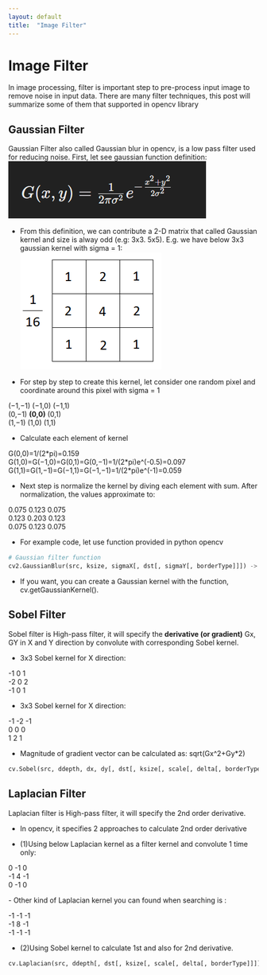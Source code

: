 ```yaml
---
layout: default
title:  "Image Filter"
---
```


# Image Filter
In image processing, filter is important step to pre-process input image to remove noise in input data. There are many filter techniques, this post will summarize some of them that supported in opencv library

## Gaussian Filter
Gaussian Filter also called Gaussian blur in opencv,  is a low pass filter used for reducing noise. First, let see  gaussian function definition:<br />
![Gaussian Filter formula](https://github.com/lexma1412/lexma1412.github.io/blob/main/assets/ImageFilter/Gaussian_formula.png?raw=true)


- From this definition, we can contribute a 2-D matrix that called Gaussian kernel and size is alway odd (e.g: 3x3. 5x5). E.g. we have below 3x3 gaussian kernel with sigma = 1:<br />
![Gaussian Filter formula](https://github.com/lexma1412/lexma1412.github.io/blob/main/assets/ImageFilter/3x3GaussianKernel.png?raw=true)

- For step by step to create this kernel, let consider one random pixel and coordinate around this pixel with sigma = 1 
<p> (−1,−1) (−1,0) (−1,1)<br />
(0,−1) <strong>(0,0)</strong> (0,1) <br />
(1,−1) (1,0) (1,1)</p>

- Calculate each element of kernel
<p>G(0,0)=1/(2*pi)=0.159<br />
G(1,0)=G(−1,0)=G(0,1)=G(0,−1)=1/(2*pi)e^(-0.5)=0.097<br />
G(1,1)=G(1,−1)=G(−1,1)=G(−1,−1)=1/(2*pi)e^(-1)=0.059</p>

- Next step is normalize the kernel by diving each element with sum. After normalization, the values approximate to:
<p>0.075 0.123 0.075<br />
0.123 0.203 0.123<br />
0.075 0.123 0.075</p>

- For example code, let use function provided in python opencv
```python
# Gaussian filter function
cv2.GaussianBlur(src, ksize, sigmaX[, dst[, sigmaY[, borderType]]]) ->	dst
```
- If you want, you can create a Gaussian kernel with the function, cv.getGaussianKernel().

## Sobel Filter
Sobel filter is  High-pass filter, it will specify the **derivative (or gradient)**  Gx, GY in X and Y direction by convolute with corresponding Sobel kernel.
- 3x3 Sobel kernel for X direction:<br />
<p>-1 0 1<br />
-2 0 2<br />
-1 0 1</p>

- 3x3 Sobel kernel for X direction:<br />
<p>-1 -2 -1<br />
0 0 0<br />
1 2 1</p>

- Magnitude of gradient vector can be calculated as: sqrt(Gx^2+Gy*2)

```python
cv.Sobel(src, ddepth, dx, dy[, dst[, ksize[, scale[, delta[, borderType]]]]]) ->dst
```


## Laplacian Filter
Laplacian filter is  High-pass filter, it will specify the 2nd order derivative.

- In opencv, it specifies 2 approaches to calculate 2nd order derivative
* (1)Using below Laplacian kernel as a filter kernel and convolute 1 time only:
<p>0 -1 0<br />
-1 4 -1<br />
0 -1 0</p>
- Other kind of Laplacian kernel you can found when searching is :
<p>-1 -1 -1<br />
-1 8 -1<br />
-1 -1 -1</p>

* (2)Using Sobel kernel to calculate 1st and also for 2nd derivative.

```python
cv.Laplacian(src, ddepth[, dst[, ksize[, scale[, delta[, borderType]]]]]) ->dst
```